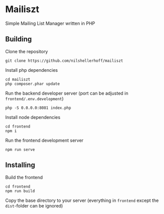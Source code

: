 # Mailiszt
Simple Mailing List Manager written in PHP

## Building

Clone the repository
```
git clone https://github.com/nilshellerhoff/mailiszt
```

Install php dependencies
```
cd mailiszt
php composer.phar update
```

Run the backend developer server (port can be adjusted in `frontend/.env.development`)
```
php -S 0.0.0.0:8081 index.php
```

Install node dependencies
```
cd frontend
npm i
```

Run the frontend development server
```
npm run serve
```

## Installing

Build the frontend
```
cd frontend 
npm run build
```

Copy the base directory to your server (everything in `frontend` except the `dist`-folder can be ignored)